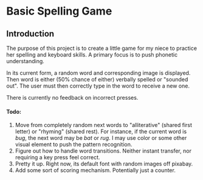 # Basic Spelling Game

## Introduction
The purpose of this project is to create a little game for my niece to practice her spelling and keyboard skills. A primary focus is to push phonetic understanding.  

In its current form, a random word and corresponding image is displayed. Then word is either (50% chance of either) verbally spelled or "sounded out". The user must then correctly type in the word to receive a new one.

There is currently no feedback on incorrect presses.

#### Todo:
1. Move from completely random next words to "alliterative" (shared first letter) or "rhyming" (shared rest). For instance, if the current word is *bug*, the next word may be *bat* or *rug*. I may use color or some other visual element to push the pattern recognition.
2. Figure out how to handle word transitions. Neither instant transfer, nor requiring a key press feel correct.
3. Pretty it up. Right now, its default font with random images off pixabay.
3. Add some sort of scoring mechanism. Potentially just a counter. 
